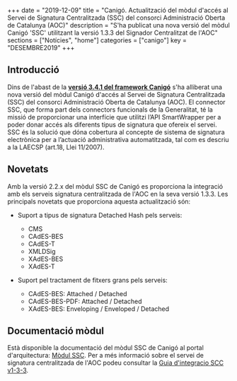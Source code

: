 +++
date        = "2019-12-09"
title       = "Canigó. Actualització del mòdul d'accés al Servei de Signatura Centralitzada (SSC) del consorci Administració Oberta de Catalunya (AOC)"
description = "S'ha publicat una nova versió del mòdul Canigó 'SSC' utilitzant la versió 1.3.3 del Signador Centralitzat de l'AOC"
sections    = ["Notícies", "home"]
categories  = ["canigo"]
key         = "DESEMBRE2019"
+++

## Introducció

Dins de l'abast de la **[versió 3.4.1 del framework Canigó](/canigo-download-related/release-notes-canigo-34)** s'ha alliberat una nova versió del mòdul Canigó d'accés al Servei de Signatura Centralitzada (SSC) del consorci Administració Oberta de Catalunya (AOC). El connector SSC, que forma part dels connectors funcionals de la Generalitat, té la missió de proporcionar una interfície que utilitzi l’API SmartWrapper per a poder donar accés als diferents tipus de signatura que ofereix el servei. SSC és la solució que dóna cobertura al concepte de sistema de signatura electrònica per a l’actuació administrativa automatitzada, tal com es descriu a la LAECSP (art.18, Llei 11/2007).

## Novetats

Amb la versió 2.2.x del mòdul SSC de Canigó es proporciona la integració amb els serveis signatura centralitzada de l'AOC en la seva versió 1.3.3. Les principals novetats que proporciona aquesta actualització són:

* Suport a tipus de signatura Detached Hash pels serveis:
  * CMS
  * CAdES-BES
  * CAdES-T
  * XMLDSig
  * XAdES-BES
  * XAdES-T
  
* Suport pel tractament de fitxers grans pels serveis:
  * CAdES-BES: Attached / Detached
  * CAdES-BES-PDF: Attached / Detached
  * XAdES-BES: Enveloping / Enveloped / Detached

## Documentació mòdul

Està disponible la documentació del mòdul SSC de Canigó al portal d'arquitectura: [Mòdul SSC](/canigo-documentacio-versions-3x-integracio/modul-ssc/). Per a més informació sobre el servei de signatura centralitzada de l'AOC podeu consultar la [Guia d'integracio SCC v1-3-3](/related/canigo/documentacio/modul-ssc/guiaintegraciossc-v1-3-3.pdf "Guia Integració SSC").
